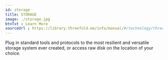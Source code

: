 ```yaml
---
id: storage
title: STORAGE
image: ./storage.jpg
btnTxt : Learn More
sourceUrl : https://library.threefold.me/info/manual/#/technology/threefold__qsss2_home
---
```

Plug in standard tools and protocols to the most resilient and versatile storage system ever created, or access raw disk on the location of your choice.



